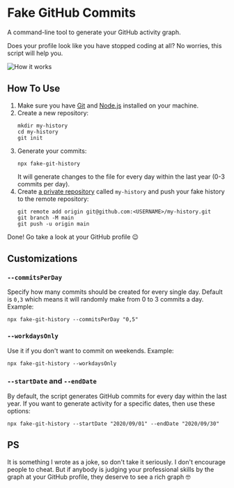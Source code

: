# Fake GitHub Commits

A command-line tool to generate your GitHub activity graph.

Does your profile look like you have stopped coding at all? 
No worries, this script will help you.

<img src="https://dl.dropboxusercontent.com/s/q2iinti6v0zbhzs/contributions.gif?dl=0" alt="How it works" />

## How To Use

1. Make sure you have [Git](https://git-scm.com/book/en/v2/Getting-Started-Installing-Git) and 
   [Node.js](https://nodejs.org/en/download/) installed on your machine.
2. Create a new repository:
   ```shell script
   mkdir my-history
   cd my-history
   git init
   ```
3. Generate your commits:
   ```shell script
   npx fake-git-history
   ```
   It will generate changes to the file for every day within the last year (0-3 commits per day).
4. Create [a private repository](https://github.com/new) called `my-history`
   and push your fake history to the remote repository:
   ```shell script 
   git remote add origin git@github.com:<USERNAME>/my-history.git 
   git branch -M main
   git push -u origin main
   ```

Done! Go take a look at your GitHub profile 😉

## Customizations

### `--commitsPerDay`

Specify how many commits should be created for every single day.
Default is `0,3` which means it will randomly make from 0 to 3 commits a day. Example:

```shell script
npx fake-git-history --commitsPerDay "0,5"
```

### `--workdaysOnly`

Use it if you don't want to commit on weekends. Example:

```shell script
npx fake-git-history --workdaysOnly
```

### `--startDate` and `--endDate`

By default, the script generates GitHub commits for every day within the last year.
If you want to generate activity for a specific dates, then use these options:

```shell script
npx fake-git-history --startDate "2020/09/01" --endDate "2020/09/30"
```

## PS 

It is something I wrote as a joke, so don't take it seriously. 
I don't encourage people to cheat. But if anybody is judging your professional skills by the graph at your GitHub profile, they deserve to see a rich graph 🤓
